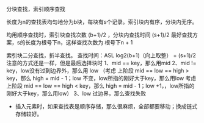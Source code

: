 分块查找，索引顺序查找

长度为n的查找表均匀地分为b块，每块有s个记录。索引块内有序，分块内无序。

均用顺序查找时，索引块查找次数 (b+1)/2 ，分块内查找时间 (s+1)/2 最好查找方案，s的长度为根号下n，这样查找次数为 根号下n + 1


索引块二分查找，折半查找。
查找时间：ASL log2(b+1)（向上取整） + (s+1)/2
注意的方式还是一样，但是最后选择块时
1、mid == key，那么用mid
2、mid != key，low没有过到边界外，那么用 low
    （考虑 上阶段 mid == low == high > key，那么 high = mid - 1；low 不变，low所指的刚好大于key，那么用low
      考虑 上阶段 mid == low == high < key，那么 high = mid - 1；low +1，，low所指的刚好大于key，那么用low）
3、low 过边界，那么查找失败

* 插入元素时，如果查找表是顺序存储，那么很麻烦，全部都要移动；换成链式存储较好。